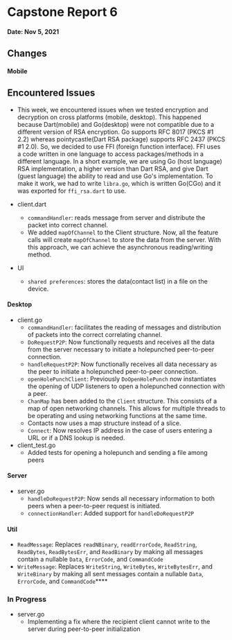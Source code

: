 # Capstone Report 6

#### Date: Nov 5, 2021

## Changes

#### **Mobile**
 ## Encountered Issues ##
  - This week, we encountered issues when we tested encryption and decryption on cross platforms (mobile, desktop). This happened because Dart(mobile) and Go(desktop) were not compatible due to a different version of RSA encryption. Go supports RFC 8017 (PKCS #1 2.2) whereas pointycastle(Dart RSA package) supports RFC 2437 (PKCS #1 2.0). So, we decided to use FFI (foreign function interface). FFI uses a code written in one language to access packages/methods in a different language. In a short example, we are using Go (host language) RSA implementation, a higher version than Dart RSA, and give Dart (guest language) the ability to read and use Go's implementation. To make it work, we had to write `libra.go`, which is written Go(CGo) and it was exported for `ffi_rsa.dart` to use.

- client.dart
  - `commandHandler`: reads message from server and distribute the packet into correct channel.
  - We added `mapOfChannel` to the Client structure. Now, all the feature calls will create `mapOfChannel` to store the data from the server. With this approach, we can achieve the asynchronous reading/writing method. 

- UI
  - `shared preferences`: stores the data(contact list) in a file on the device.



#### **Desktop**
- client.go
  - `commandHandler`: facilitates the reading of messages and distribution of packets into the correct correlating channel.
  - `DoRequestP2P`: Now functionally requests and receives all the data from the server necessary to initiate a holepunched peer-to-peer connection.
  - `handleRequestP2P`: Now functionally receives all data necessary as the peer to initiate a holepunched peer-to-peer connection.
  - `openHolePunchClient`: Previously `DoOpenHolePunch` now instantiates the opening of UDP listeners to open a holepunched connection with a peer. 
  - `ChanMap` has been added to the `Client` structure. This consists of a map of open networking channels. This allows for multiple threads to be operating and using networking functions at the same time.
  - Contacts now uses a map structure instead of a slice.
  - `Connect`: Now resolves IP address in the case of users entering a URL or if a DNS lookup is needed.
- client_test.go
  - Added tests for opening a holepunch and sending a file among peers

#### **Server**
- server.go
  - `handleDoRequestP2P`: Now sends all necessary information to both peers when a peer-to-peer request is initiated.
  - `connectionHandler`: Added support for `handleDoRequestP2P`

#### **Util**
  - `ReadMessage`: Replaces `readNBinary`, `readErrorCode`, `ReadString`, `ReadBytes`, `ReadBytesErr`, and `ReadBinary` by making all messages contain a nullable `Data`, `ErrorCode`, and `CommandCode`  
  - `WriteMessage`: Replaces `WriteString`, `WriteBytes`, `WriteBytesErr`, and `WriteBinary` by making all sent messages contain a nullable `Data`, `ErrorCode`, and `CommandCode`****

### In Progress

- server.go
  - Implementing a fix where the recipient client cannot write to the server during peer-to-peer initialization
